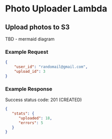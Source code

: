 # Photo Uploader Lambda

## Upload photos to S3
TBD - mermaid diagram

### Example Request
```json
{
    "user_id": "randomail@gmail.com",
    "upload_id": 3
}
```

### Example Response
Success status code: 201 (CREATED)

```json
{
   "stats": {
      "uploaded": 18,
      "errors": 5
   }
}
```